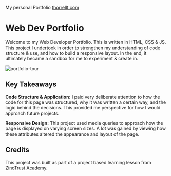 My personal Portfolio [thorrellt.com](https://thorrellt.github.io/practice-portfolio/)

# Web Dev Portfolio

Welcome to my Web Developer Portfolio. This is written in HTML, CSS & JS. This project I undertook in order to strengthen my understanding of code structure & use, and how to build a responsive layout. In the end, it ultimately became a sandbox for me to experiment & create in.

![portfolio-tour](https://user-images.githubusercontent.com/64343445/165014072-d4af5deb-0db8-4d01-aa82-8ad41d04dddb.gif)

## Key Takeaways


**Code Structure & Application:** I paid very deliberate attention to how the code for this page was structured, why it was written a certain way, and the logic behind the decisions. This provided me perspective for how I would approach future projects.

**Responsive Design:** This project used media queries to approach how the page is displayed on varying screen sizes. A lot was gained by viewing how these attributes altered the appearance and layout of the page.

## Credits

This project was built as part of a project based learning lesson from [  
ZinoTrust Academy.](https://www.youtube.com/watch?v=Dl2mqs1mfZo)
